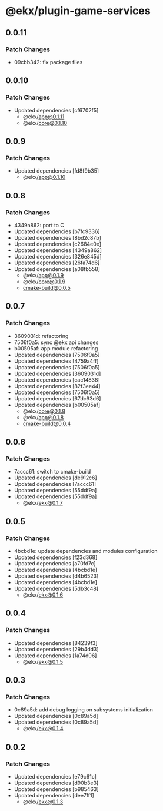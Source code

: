 # @ekx/plugin-game-services

## 0.0.11

### Patch Changes

- 09cbb342: fix package files

## 0.0.10

### Patch Changes

- Updated dependencies [cf6702f5]
  - @ekx/app@0.1.11
  - @ekx/core@0.1.10

## 0.0.9

### Patch Changes

- Updated dependencies [fd8f9b35]
  - @ekx/app@0.1.10

## 0.0.8

### Patch Changes

- 4349a862: port to C
- Updated dependencies [b7fc9336]
- Updated dependencies [8bd2c87b]
- Updated dependencies [c2684e0e]
- Updated dependencies [4349a862]
- Updated dependencies [326e845d]
- Updated dependencies [26fa74d6]
- Updated dependencies [a08fb558]
  - @ekx/app@0.1.9
  - @ekx/core@0.1.9
  - cmake-build@0.0.5

## 0.0.7

### Patch Changes

- 3609031d: refactoring
- 7506f0a5: sync @ekx api changes
- b00505af: app module refactoring
- Updated dependencies [7506f0a5]
- Updated dependencies [4759a4ff]
- Updated dependencies [7506f0a5]
- Updated dependencies [3609031d]
- Updated dependencies [cac14838]
- Updated dependencies [82f3ee44]
- Updated dependencies [7506f0a5]
- Updated dependencies [67dc93d6]
- Updated dependencies [b00505af]
  - @ekx/core@0.1.8
  - @ekx/app@0.1.8
  - cmake-build@0.0.4

## 0.0.6

### Patch Changes

- 7accc61: switch to cmake-build
- Updated dependencies [de912c6]
- Updated dependencies [7accc61]
- Updated dependencies [55ddf9a]
- Updated dependencies [55ddf9a]
  - @ekx/ekx@0.1.7

## 0.0.5

### Patch Changes

- 4bcbd1e: update dependencies and modules configuration
- Updated dependencies [f23d368]
- Updated dependencies [a70fd7c]
- Updated dependencies [4bcbd1e]
- Updated dependencies [d4b6523]
- Updated dependencies [4bcbd1e]
- Updated dependencies [5db3c48]
  - @ekx/ekx@0.1.6

## 0.0.4

### Patch Changes

- Updated dependencies [84239f3]
- Updated dependencies [29b4dd3]
- Updated dependencies [1a74d06]
  - @ekx/ekx@0.1.5

## 0.0.3

### Patch Changes

- 0c89a5d: add debug logging on subsystems initialization
- Updated dependencies [0c89a5d]
- Updated dependencies [0c89a5d]
  - @ekx/ekx@0.1.4

## 0.0.2

### Patch Changes

- Updated dependencies [e79c61c]
- Updated dependencies [d90b3e3]
- Updated dependencies [b985463]
- Updated dependencies [dee7ff1]
  - @ekx/ekx@0.1.3
